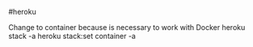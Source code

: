 
#heroku

Change to container because is necessary to work with Docker
heroku stack -a <nome-app>
heroku stack:set container -a <nome-app>